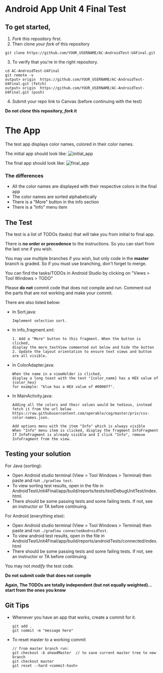 # Android App Unit 4 Final Test

## To get started,

1. *Fork* this repository first.
2. Then clone *your fork* of this repository

```
git clone https://github.com/YOUR_USERNAME/AC-AndroidTest-U4Final.git
```
3. To verify that you're in the right repository.
```
cd AC-AndroidTest-U4Final
git remote -v
output> origin  https://github.com/YOUR_USERNAME/AC-AndroidTest-U4Final.git (fetch)
output> origin  https://github.com/YOUR_USERNAME/AC-AndroidTest-U4Final.git (push)
```
4. Submit your repo link to Canvas (before continuing with the test)

**Do not *clone* this repository, *fork* it**

# The App

The test app displays color names, colored in their color names.

The initial app should look like:
![initial_app](initial_app.png)

The final app should look like:
![final_app](final_app.png)

### The differences
- All the color names are displayed with their respective colors in the final app
- The color names are sorted alphabetically
- There is a "More" button in the info section
- There is a "Info" menu item

## The Test

The test is a list of TODOs (tasks) that will take you from initial to final app.

There is **no order or precedence** to the instructions. So you can start from the last one if you wish.

You may use multiple branches if you wish, but only code in the **master** branch is graded. So if you must use branching, don't forget to merge.

You can find the tasks/TODOs in Android Studio by clicking on "Views > Tool Windows > TODO"

Please **do not** commit code that does not compile and run. Comment out the parts that are not working and make your commit.

There are also listed below:

* In Sort.java:
    ```
    Implement selection sort.
    ```

* In info_fragment.xml:
    ```
    1. Add a "More" button to this fragment. When the button is clicked,
    display the more_textView commented out below and hide the button
    2. Update the layout orientation to ensure text views and button are all visible.
    ```
* In ColorAdapter.java:
    ```
    When the name in a viewHolder is clicked,
    display a long toast with the text "{color_name} has a HEX value of {color_hex}
    for example: "blue has a HEX value of #0000ff".
    ```

* In MainActivity.java:
    ```
    Adding all the colors and their values would be tedious, instead fetch it from the url below
    https://raw.githubusercontent.com/operable/cog/master/priv/css-color-names.json.
    ```

    ```
    Add options menu with the item "Info" which is always visible
    When "Info" menu item is clicked, display the fragment InfoFragment
    If InfoFragment is already visible and I click "Info", remove InfoFragment from the view.
    ```

## Testing your solution

For Java (sorting):
* Open Android studio terminal (View > Tool Windows > Terminal) then paste and run `./gradlew test`.
* To view sorting test results, open in the file in AndroidTestUnit4Final/app/build/reports/tests/testDebugUnitTest/index.html.
* There should be some passing tests and some failing tests. If not, see an instructor or TA before continuing.

For Android (everything else):
* Open Android studio terminal (View > Tool Windows > Terminal) then paste and run `./gradlew connectedAndroidTest`.
* To view android test results, open in the file in AndroidTestUnit4Final/app/build/reports/androidTests/connected/index.html
* There should be some passing tests and some failing tests. If not, see an instructor or TA before continuing.

You may not *modify* the test code.

**Do not submit code that does not compile**

**Again, The TODOs are totally independent (but not equally weighted)... start from the ones you know**

## Git Tips

* Whenever you have an app that works, create a commit for it.
   ```
   git add .
   git commit -m "message here"
   ```
* To reset master to a working commit
   ```
   // from master branch run:
   git checkout -b aheadMaster  // to save current master tree to new branch
   git checkout master
   git reset --hard <commit-hash>
   ```
